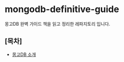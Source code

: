 # mongodb-definitive-guide
몽고DB 완벽 가이드 책을 읽고 정리한 레파지토리 입니다. 

## [목차]

- [몽고DB 소개](documents/몽고DB_소개.md)
